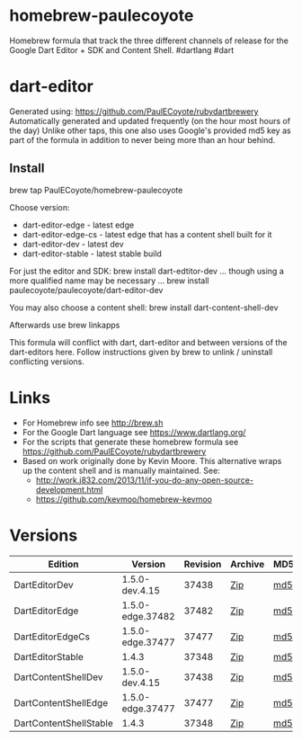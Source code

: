 homebrew-paulecoyote
====================

Homebrew formula that track the three different channels of release for the Google Dart Editor + SDK and Content Shell.  #dartlang #dart

dart-editor
===========

Generated using: https://github.com/PaulECoyote/rubydartbrewery
Automatically generated and updated frequently (on the hour most hours of the day)
Unlike other taps, this one also uses Google's provided md5 key as part of the formula in addition to never being more than an hour behind.

Install
-------
brew tap PaulECoyote/homebrew-paulecoyote

Choose version:
* dart-editor-edge - latest edge
* dart-editor-edge-cs - latest edge that has a content shell built for it
* dart-editor-dev - latest dev
* dart-editor-stable - latest stable build

For just the editor and SDK:
brew install dart-edtitor-dev
... though using a more qualified name may be necessary ...
brew install paulecoyote/paulecoyote/dart-editor-dev

You may also choose a content shell:
brew install dart-content-shell-dev

Afterwards use 
brew linkapps

This formula will conflict with dart, dart-editor and between versions of the dart-editors here.  Follow instructions given by brew to unlink / uninstall conflicting versions.

Links
=====
* For Homebrew info see http://brew.sh
* For the Google Dart language see https://www.dartlang.org/
* For the scripts that generate these homebrew formula see https://github.com/PaulECoyote/rubydartbrewery
* Based on work originally done by Kevin Moore. This alternative wraps up the content shell and is manually maintained.  See: 
    * http://work.j832.com/2013/11/if-you-do-any-open-source-development.html
    * https://github.com/kevmoo/homebrew-kevmoo

Versions
========
| Edition | Version | Revision | Archive | MD5 | Notes |
| ------- | ------- | -------- | ------- | --- | ----- |
| DartEditorDev | 1.5.0-dev.4.15 | 37438 | [Zip](http://storage.googleapis.com/dart-archive/channels/dev/release/37438/editor/darteditor-macos-x64.zip) | [md5](http://storage.googleapis.com/dart-archive/channels/dev/release/37438/editor/darteditor-macos-x64.zip.md5sum) | [Changes](http://storage.googleapis.com/dart-archive/channels/dev/release/latest/changelog.html) |
| DartEditorEdge | 1.5.0-edge.37482 | 37482 | [Zip](http://storage.googleapis.com/dart-archive/channels/be/raw/37482/editor/darteditor-macos-x64.zip) | [md5](http://storage.googleapis.com/dart-archive/channels/be/raw/37482/editor/darteditor-macos-x64.zip.md5sum) | - |
| DartEditorEdgeCs | 1.5.0-edge.37477 | 37477 | [Zip](http://storage.googleapis.com/dart-archive/channels/be/raw/37477/editor/darteditor-macos-x64.zip) | [md5](http://storage.googleapis.com/dart-archive/channels/be/raw/37477/editor/darteditor-macos-x64.zip.md5sum) | - |
| DartEditorStable | 1.4.3 | 37348 | [Zip](http://storage.googleapis.com/dart-archive/channels/stable/release/37348/editor/darteditor-macos-x64.zip) | [md5](http://storage.googleapis.com/dart-archive/channels/stable/release/37348/editor/darteditor-macos-x64.zip.md5sum) | [Changes](http://storage.googleapis.com/dart-archive/channels/stable/release/latest/changelog.html) |
| DartContentShellDev | 1.5.0-dev.4.15 | 37438 | [Zip](http://storage.googleapis.com/dart-archive/channels/dev/release/37438/dartium/content_shell-macos-ia32-release.zip) | [md5](http://storage.googleapis.com/dart-archive/channels/dev/release/37438/dartium/content_shell-macos-ia32-release.zip.md5sum) | - |
| DartContentShellEdge | 1.5.0-edge.37477 | 37477 | [Zip](http://storage.googleapis.com/dart-archive/channels/be/raw/37477/dartium/content_shell-macos-ia32-release.zip) | [md5](http://storage.googleapis.com/dart-archive/channels/be/raw/37477/dartium/content_shell-macos-ia32-release.zip.md5sum) | - |
| DartContentShellStable | 1.4.3 | 37348 | [Zip](http://storage.googleapis.com/dart-archive/channels/stable/release/37348/dartium/content_shell-macos-ia32-release.zip) | [md5](http://storage.googleapis.com/dart-archive/channels/stable/release/37348/dartium/content_shell-macos-ia32-release.zip.md5sum) | - |
